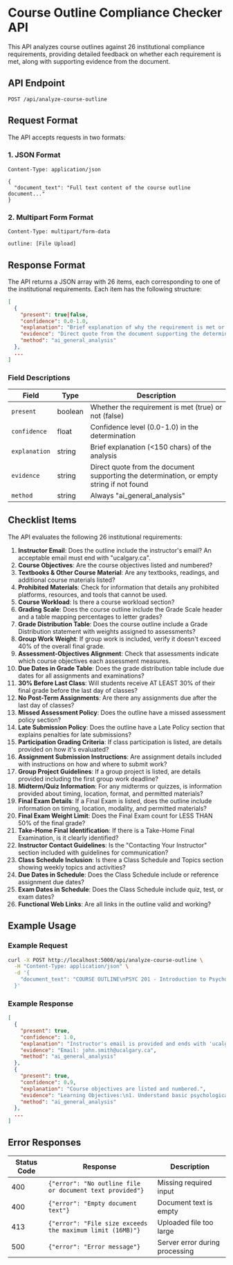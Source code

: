 # Course Outline Compliance Checker API

This API analyzes course outlines against 26 institutional compliance requirements, providing detailed feedback on whether each requirement is met, along with supporting evidence from the document.

## API Endpoint

```
POST /api/analyze-course-outline
```

## Request Format

The API accepts requests in two formats:

### 1. JSON Format

```
Content-Type: application/json

{
  "document_text": "Full text content of the course outline document..."
}
```

### 2. Multipart Form Format

```
Content-Type: multipart/form-data

outline: [File Upload]
```

## Response Format

The API returns a JSON array with 26 items, each corresponding to one of the institutional requirements. Each item has the following structure:

```json
[
  {
    "present": true|false,
    "confidence": 0.0-1.0,
    "explanation": "Brief explanation of why the requirement is met or not",
    "evidence": "Direct quote from the document supporting the determination",
    "method": "ai_general_analysis"
  },
  ...
]
```

### Field Descriptions

| Field | Type | Description |
|-------|------|-------------|
| `present` | boolean | Whether the requirement is met (true) or not (false) |
| `confidence` | float | Confidence level (0.0-1.0) in the determination |
| `explanation` | string | Brief explanation (<150 chars) of the analysis |
| `evidence` | string | Direct quote from the document supporting the determination, or empty string if not found |
| `method` | string | Always "ai_general_analysis" |

## Checklist Items

The API evaluates the following 26 institutional requirements:

1. **Instructor Email**: Does the outline include the instructor's email? An acceptable email must end with "ucalgary.ca".
2. **Course Objectives**: Are the course objectives listed and numbered?
3. **Textbooks & Other Course Material**: Are any textbooks, readings, and additional course materials listed?
4. **Prohibited Materials**: Check for information that details any prohibited platforms, resources, and tools that cannot be used.
5. **Course Workload**: Is there a course workload section?
6. **Grading Scale**: Does the course outline include the Grade Scale header and a table mapping percentages to letter grades?
7. **Grade Distribution Table**: Does the course outline include a Grade Distribution statement with weights assigned to assessments?
8. **Group Work Weight**: If group work is included, verify it doesn't exceed 40% of the overall final grade.
9. **Assessment-Objectives Alignment**: Check that assessments indicate which course objectives each assessment measures.
10. **Due Dates in Grade Table**: Does the grade distribution table include due dates for all assignments and examinations?
11. **30% Before Last Class**: Will students receive AT LEAST 30% of their final grade before the last day of classes?
12. **No Post-Term Assignments**: Are there any assignments due after the last day of classes?
13. **Missed Assessment Policy**: Does the outline have a missed assessment policy section?
14. **Late Submission Policy**: Does the outline have a Late Policy section that explains penalties for late submissions?
15. **Participation Grading Criteria**: If class participation is listed, are details provided on how it's evaluated?
16. **Assignment Submission Instructions**: Are assignment details included with instructions on how and where to submit work?
17. **Group Project Guidelines**: If a group project is listed, are details provided including the first group work deadline?
18. **Midterm/Quiz Information**: For any midterms or quizzes, is information provided about timing, location, format, and permitted materials?
19. **Final Exam Details**: If a Final Exam is listed, does the outline include information on timing, location, modality, and permitted materials?
20. **Final Exam Weight Limit**: Does the Final Exam count for LESS THAN 50% of the final grade?
21. **Take-Home Final Identification**: If there is a Take-Home Final Examination, is it clearly identified?
22. **Instructor Contact Guidelines**: Is the "Contacting Your Instructor" section included with guidelines for communication?
23. **Class Schedule Inclusion**: Is there a Class Schedule and Topics section showing weekly topics and activities?
24. **Due Dates in Schedule**: Does the Class Schedule include or reference assignment due dates?
25. **Exam Dates in Schedule**: Does the Class Schedule include quiz, test, or exam dates?
26. **Functional Web Links**: Are all links in the outline valid and working?

## Example Usage

### Example Request

```bash
curl -X POST http://localhost:5000/api/analyze-course-outline \
  -H "Content-Type: application/json" \
  -d '{
    "document_text": "COURSE OUTLINE\nPSYC 201 - Introduction to Psychology\n\nInstructor: Dr. John Smith\nEmail: john.smith@ucalgary.ca\n..."
  }'
```

### Example Response

```json
[
  {
    "present": true,
    "confidence": 1.0,
    "explanation": "Instructor's email is provided and ends with 'ucalgary.ca'.",
    "evidence": "Email: john.smith@ucalgary.ca",
    "method": "ai_general_analysis"
  },
  {
    "present": true,
    "confidence": 0.9,
    "explanation": "Course objectives are listed and numbered.",
    "evidence": "Learning Objectives:\n1. Understand basic psychological theories and concepts\n2. Apply critical thinking to psychological research",
    "method": "ai_general_analysis"
  },
  ...
]
```

## Error Responses

| Status Code | Response | Description |
|-------------|----------|-------------|
| 400 | `{"error": "No outline file or document text provided"}` | Missing required input |
| 400 | `{"error": "Empty document text"}` | Document text is empty |
| 413 | `{"error": "File size exceeds the maximum limit (16MB)"}` | Uploaded file too large |
| 500 | `{"error": "Error message"}` | Server error during processing |